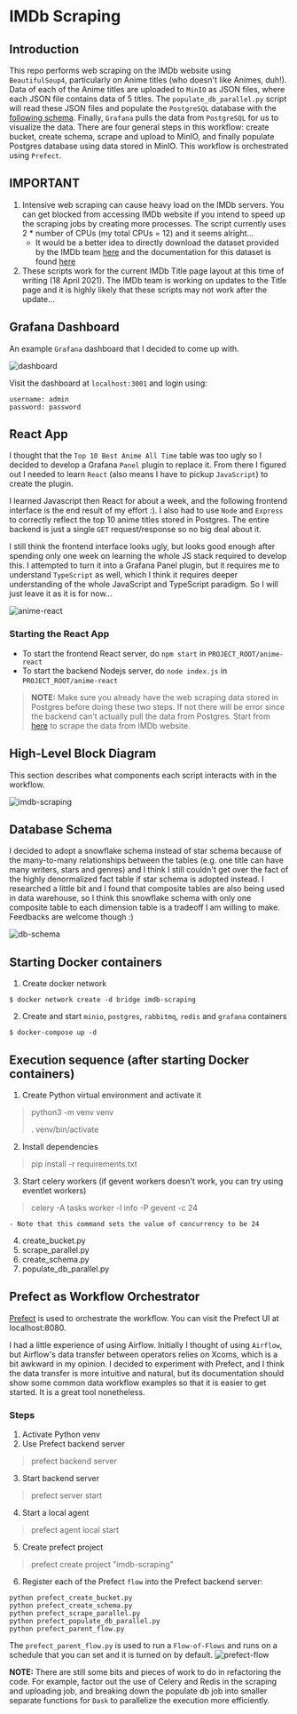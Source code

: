 # IMDb Scraping

## Introduction
This repo performs web scraping on the IMDb website using `BeautifulSoup4`, particularly on Anime titles (who doesn't like Animes, duh!). Data of each of the Anime titles are uploaded to `MinIO` as JSON files, where each JSON file contains data of 5 titles. The `populate_db_parallel.py` script will read these JSON files and populate the `PostgreSQL` database with the [following schema](#database-schema). Finally, `Grafana` pulls the data from `PostgreSQL` for us to visualize the data. There are four general steps in this workflow: create bucket, create schema, scrape and upload to MinIO, and finally populate Postgres database using data stored in MinIO. This workflow is orchestrated using `Prefect`.

## IMPORTANT
1. Intensive web scraping can cause heavy load on the IMDb servers. You can get blocked from accessing IMDb website if you intend to speed up the scraping jobs by creating more processes. The script currently uses 2 * number of CPUs (my total CPUs = 12) and it seems alright...
    - It would be a better idea to directly download the dataset provided by the IMDb team [here](https://datasets.imdbws.com/) and the documentation for this dataset is found [here](https://www.imdb.com/interfaces/)
2. These scripts work for the current IMDb Title page layout at this time of writing (18 April 2021). The IMDb team is working on updates to the Title page and it is highly likely that these scripts may not work after the update...

## Grafana Dashboard
An example `Grafana` dashboard that I decided to come up with. 

![dashboard](./images/dashboard.png)

Visit the dashboard at `localhost:3001` and login using:
```
username: admin
password: password
```

## React App
I thought that the `Top 10 Best Anime All Time` table was too ugly so I decided to develop a Grafana `Panel` plugin to replace it. From there I figured out I needed to learn `React` (also means I have to pickup `JavaScript`) to create the plugin. 

I learned Javascript then React for about a week, and the following frontend interface is the end result of my effort :). I also had to use `Node` and `Express` to correctly reflect the top 10 anime titles stored in Postgres. The entire backend is just a single `GET` request/response so no big deal about it. 

I still think the frontend interface looks ugly, but looks good enough after spending only one week on learning the whole JS stack required to develop this. I attempted to turn it into a Grafana Panel plugin, but it requires me to understand `TypeScript` as well, which I think it requires deeper understanding of the whole JavaScript and TypeScript paradigm. So I will just leave it as it is for now...

![anime-react](./images/anime-react.png)

### Starting the React App
- To start the frontend React server, do `npm start` in `PROJECT_ROOT/anime-react`
- To start the backend Nodejs server, do `node index.js` in `PROJECT_ROOT/anime-react`
> **__NOTE:__** Make sure you already have the web scraping data stored in Postgres before doing these two steps. If not there will be error since the backend can't actually pull the data from Postgres. Start from [here](#starting-docker-containers) to scrape the data from IMDb website. 

## High-Level Block Diagram
This section describes what components each script interacts with in the workflow.

![imdb-scraping](./images/imdb-scraping.png)

## Database Schema
I decided to adopt a snowflake schema instead of star schema because of the many-to-many relationships between the tables (e.g. one title can have many writers, stars and genres) and I think I still couldn't get over the fact of the highly denormalized fact table if star schema is adopted instead. I researched a little bit and I found that composite tables are also being used in data warehouse, so I think this snowflake schema with only one composite table to each dimension table is a tradeoff I am willing to make. Feedbacks are welcome though :)

![db-schema](./images/db-schema.png)

## Starting Docker containers
1. Create docker network
```
$ docker network create -d bridge imdb-scraping
```
2. Create and start `minio`, `postgres`, `rabbitmq`, `redis` and `grafana` containers
```
$ docker-compose up -d
```

## Execution sequence (after starting Docker containers)
1. Create Python virtual environment and activate it
> python3 -m venv venv
> 
> . venv/bin/activate
2. Install dependencies
> pip install -r requirements.txt
3. Start celery workers (if gevent workers doesn't work, you can try using eventlet workers)
> celery -A tasks worker -l info -P gevent -c 24

    - Note that this command sets the value of concurrency to be 24

4. create_bucket.py
5. scrape_parallel.py
6. create_schema.py
7. populate_db_parallel.py


## Prefect as Workflow Orchestrator
[Prefect](https://www.prefect.io/) is used to orchestrate the workflow. You can visit the Prefect UI at localhost:8080. 

I had a little experience of using Airflow. Initially I thought of using `Airflow`, but Airflow's data transfer between operators relies on Xcoms, which is a bit awkward in my opinion. I decided to experiment with Prefect, and I think the data transfer is more intuitive and natural, but its documentation should show some common data workflow examples so that it is easier to get started. It is a great tool nonetheless. 

### Steps
1. Activate Python venv
2. Use Prefect backend server
> prefect backend server
3. Start backend server
> prefect server start
4. Start a local agent
> prefect agent local start
5. Create prefect project
> prefect create project "imdb-scraping"
6. Register each of the Prefect `flow` into the Prefect backend server:
```
python prefect_create_bucket.py
python prefect_create_schema.py
python prefect_scrape_parallel.py
python prefect_populate_db_parallel.py
python prefect_parent_flow.py
```

The `prefect_parent_flow.py` is used to run a `Flow-of-Flows` and runs on a schedule that you can set and it is turned on by default. 
![prefect-flow](./images/prefect-flow.png)

**__NOTE:__** There are still some bits and pieces of work to do in refactoring the code. For example, factor out the use of Celery and Redis in the scraping and uploading job, and breaking down the populate db job into smaller separate functions for `Dask` to parallelize the execution more efficiently. 
